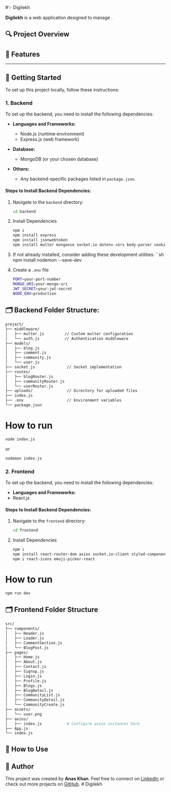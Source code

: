 #✨ Digilekh

**Digilekh** is a web application designed to manage .


## 🔍 Project Overview


## 🚀 Features

---

## 🚧 Getting Started

To set up this project locally, follow these instructions:

### 1. Backend
To set up the backend, you need to install the following dependencies:

- **Languages and Frameworks:**
  - Node.js (runtime environment)
  - Express.js (web framework)

- **Database:**
  - MongoDB (or your chosen database)

- **Others:**
  - Any backend-specific packages listed in `package.json`.

#### Steps to Install Backend Dependencies:
1. Navigate to the `backend` directory:
   ```sh
   cd backend
2. Install Dependencies
   ```sh
   npm i
   npm install express
   npm install jsonwebtoken
   npm install multer mongoose socket.io dotenv cors body-parser cookie-parser
3. If not already installed, consider adding these development utilities:
   ``sh
   npm install nodemon --save-dev

3. Create a `.env` file
   ```sh
   PORT=your-port-number
   MONGO_URI=your-mongo-uri
   JWT_SECRET=your-jwt-secret
   NODE_ENV=production

## 🗂️ Backend Folder Structure:
   ```sh
   project/
   ├── middleware/
   │   ├── multer.js         // Custom multer configuration
   │   └── auth.js           // Authentication middleware
   ├── models/
   │   ├── blog.js
   │   ├── comment.js
   │   ├── community.js
   │   └── user.js
   ├── socket.js              // Socket implementation
   ├── routes/
   │   ├── blogRouter.js
   │   ├── communityRouter.js
   │   └── userRouter.js
   ├── uploads/               // Directory for uploaded files
   ├── index.js
   ├── .env                   // Environment variables
   └── package.json

```
# How to run
  ```sh
  node index.js
```
  or
  ```sh
  nodemon index.js
```

### 2. Frontend
To set up the backend, you need to install the following dependencies:

  - **Languages and Frameworks:**
  - React.js

#### Steps to Install Backend Dependencies:
1. Navigate to the `frontend` directory:
   ```sh
   cd frontend
2. Install Dependencies
   ```sh
   npm i
   npm install react-router-dom axios socket.io-client styled-components moment
   npm i react-icons emoji-picker-react

# How to run
```sh
npm run dev

```

## 🗂️ Frontend Folder Structure
  ```sh
src/
├── components/
│   ├── Header.js
│   ├── Loader.js
│   ├── CommentSection.js
│   └── BlogPost.js
├── pages/
│   ├── Home.js
│   ├── About.js
│   ├── Contact.js
│   ├── Signup.js
│   ├── Login.js
│   ├── Profile.js
│   ├── Blogs.js
│   ├── BlogDetail.js
│   ├── CommunityList.js
│   ├── CommunityDetail.js
│   └── CommunityCreate.js
├── assets/
│   └── user.png
├── axios/
│   ├── index.js           # Configure axios instances here
├── App.js
└── index.js

```
  
## 🎯 How to Use


## 👤 Author
This project was created by **Anas Khan**. Feel free to connect on [LinkedIn](https://www.linkedin.com/in/anas-khan-751351244/) or check out more projects on [GitHub](https://github.com/Anaskhan78602/).
#   D i g i l e k h 
 
 
